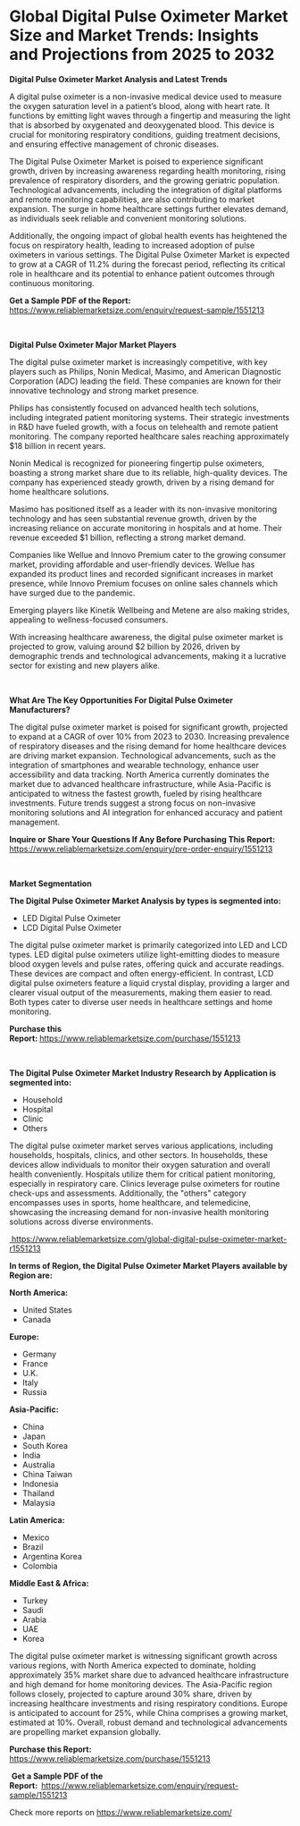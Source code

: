 <p><h1>Global Digital Pulse Oximeter Market Size and Market Trends: Insights and Projections from 2025 to 2032</h1></p><p><strong>Digital Pulse Oximeter Market Analysis and Latest Trends</strong></p>
<p><p>A digital pulse oximeter is a non-invasive medical device used to measure the oxygen saturation level in a patient’s blood, along with heart rate. It functions by emitting light waves through a fingertip and measuring the light that is absorbed by oxygenated and deoxygenated blood. This device is crucial for monitoring respiratory conditions, guiding treatment decisions, and ensuring effective management of chronic diseases.</p><p>The Digital Pulse Oximeter Market is poised to experience significant growth, driven by increasing awareness regarding health monitoring, rising prevalence of respiratory disorders, and the growing geriatric population. Technological advancements, including the integration of digital platforms and remote monitoring capabilities, are also contributing to market expansion. The surge in home healthcare settings further elevates demand, as individuals seek reliable and convenient monitoring solutions.</p><p>Additionally, the ongoing impact of global health events has heightened the focus on respiratory health, leading to increased adoption of pulse oximeters in various settings. The Digital Pulse Oximeter Market is expected to grow at a CAGR of 11.2% during the forecast period, reflecting its critical role in healthcare and its potential to enhance patient outcomes through continuous monitoring.</p></p>
<p><strong>Get a Sample PDF of the Report:&nbsp;</strong> <a href="https://www.reliablemarketsize.com/enquiry/request-sample/1551213?utm_campaign=1103&utm_medium=2&utm_source=Github&utm_content=ia&utm_term=06022025&utm_id=digital-pulse-oximeter">https://www.reliablemarketsize.com/enquiry/request-sample/1551213</a></p>
<p>&nbsp;</p>
<p><strong>Digital Pulse Oximeter Major Market Players</strong></p>
<p><p>The digital pulse oximeter market is increasingly competitive, with key players such as Philips, Nonin Medical, Masimo, and American Diagnostic Corporation (ADC) leading the field. These companies are known for their innovative technology and strong market presence.</p><p>Philips has consistently focused on advanced health tech solutions, including integrated patient monitoring systems. Their strategic investments in R&D have fueled growth, with a focus on telehealth and remote patient monitoring. The company reported healthcare sales reaching approximately $18 billion in recent years.</p><p>Nonin Medical is recognized for pioneering fingertip pulse oximeters, boasting a strong market share due to its reliable, high-quality devices. The company has experienced steady growth, driven by a rising demand for home healthcare solutions.</p><p>Masimo has positioned itself as a leader with its non-invasive monitoring technology and has seen substantial revenue growth, driven by the increasing reliance on accurate monitoring in hospitals and at home. Their revenue exceeded $1 billion, reflecting a strong market demand.</p><p>Companies like Wellue and Innovo Premium cater to the growing consumer market, providing affordable and user-friendly devices. Wellue has expanded its product lines and recorded significant increases in market presence, while Innovo Premium focuses on online sales channels which have surged due to the pandemic.</p><p>Emerging players like Kinetik Wellbeing and Metene are also making strides, appealing to wellness-focused consumers.</p><p>With increasing healthcare awareness, the digital pulse oximeter market is projected to grow, valuing around $2 billion by 2026, driven by demographic trends and technological advancements, making it a lucrative sector for existing and new players alike.</p></p>
<p>&nbsp;</p>
<p><strong>What Are The Key Opportunities For Digital Pulse Oximeter Manufacturers?</strong></p>
<p><p>The digital pulse oximeter market is poised for significant growth, projected to expand at a CAGR of over 10% from 2023 to 2030. Increasing prevalence of respiratory diseases and the rising demand for home healthcare devices are driving market expansion. Technological advancements, such as the integration of smartphones and wearable technology, enhance user accessibility and data tracking. North America currently dominates the market due to advanced healthcare infrastructure, while Asia-Pacific is anticipated to witness the fastest growth, fueled by rising healthcare investments. Future trends suggest a strong focus on non-invasive monitoring solutions and AI integration for enhanced accuracy and patient management.</p></p>
<p><strong>Inquire or Share Your Questions If Any Before Purchasing This Report:</strong> <a href="https://www.reliablemarketsize.com/enquiry/pre-order-enquiry/1551213?utm_campaign=1103&utm_medium=2&utm_source=Github&utm_content=ia&utm_term=06022025&utm_id=digital-pulse-oximeter">https://www.reliablemarketsize.com/enquiry/pre-order-enquiry/1551213</a></p>
<p>&nbsp;</p>
<p><strong>Market Segmentation</strong></p>
<p><strong>The Digital Pulse Oximeter Market Analysis by types is segmented into:</strong></p>
<p><ul><li>LED Digital Pulse Oximeter</li><li>LCD Digital Pulse Oximeter</li></ul></p>
<p><p>The digital pulse oximeter market is primarily categorized into LED and LCD types. LED digital pulse oximeters utilize light-emitting diodes to measure blood oxygen levels and pulse rates, offering quick and accurate readings. These devices are compact and often energy-efficient. In contrast, LCD digital pulse oximeters feature a liquid crystal display, providing a larger and clearer visual output of the measurements, making them easier to read. Both types cater to diverse user needs in healthcare settings and home monitoring.</p></p>
<p><strong>Purchase this Report:&nbsp;</strong><a href="https://www.reliablemarketsize.com/purchase/1551213?utm_campaign=1103&utm_medium=2&utm_source=Github&utm_content=ia&utm_term=06022025&utm_id=digital-pulse-oximeter">https://www.reliablemarketsize.com/purchase/1551213</a></p>
<p>&nbsp;</p>
<p><strong>The Digital Pulse Oximeter Market Industry Research by Application is segmented into:</strong></p>
<p><ul><li>Household</li><li>Hospital</li><li>Clinic</li><li>Others</li></ul></p>
<p><p>The digital pulse oximeter market serves various applications, including households, hospitals, clinics, and other sectors. In households, these devices allow individuals to monitor their oxygen saturation and overall health conveniently. Hospitals utilize them for critical patient monitoring, especially in respiratory care. Clinics leverage pulse oximeters for routine check-ups and assessments. Additionally, the "others" category encompasses uses in sports, home healthcare, and telemedicine, showcasing the increasing demand for non-invasive health monitoring solutions across diverse environments.</p></p>
<p><a href="https://www.reliablemarketsize.com/global-digital-pulse-oximeter-market-r1551213?utm_campaign=1103&utm_medium=2&utm_source=Github&utm_content=ia&utm_term=06022025&utm_id=digital-pulse-oximeter">&nbsp;https://www.reliablemarketsize.com/global-digital-pulse-oximeter-market-r1551213</a></p>
<p><strong>In terms of Region, the Digital Pulse Oximeter Market Players available by Region are:</strong></p>
<p>
    <p> <strong> North America: </strong>
        <ul>
            <li>United States</li>
            <li>Canada</li>
        </ul>
        </p> 
    <p> <strong> Europe: </strong>
        <ul>
            <li>Germany</li>
            <li>France</li>
            <li>U.K.</li>
            <li>Italy</li>
            <li>Russia</li>
        </ul>
        </p> 
    <p> <strong> Asia-Pacific: </strong>
        <ul>
            <li>China</li>
            <li>Japan</li>
            <li>South Korea</li>
            <li>India</li>
            <li>Australia</li>
            <li>China Taiwan</li>
            <li>Indonesia</li>
            <li>Thailand</li>
            <li>Malaysia</li>
        </ul>
        </p> 
    <p> <strong> Latin America: </strong>
        <ul>
            <li>Mexico</li>
            <li>Brazil</li>
            <li>Argentina Korea</li>
            <li>Colombia</li>
        </ul>
        </p> 
    <p> <strong> Middle East & Africa: </strong>
        <ul>
            <li>Turkey</li>
            <li>Saudi</li>
            <li>Arabia</li>
            <li>UAE</li>
            <li>Korea</li>
        </ul>
    </p>
    </p>
<p><p>The digital pulse oximeter market is witnessing significant growth across various regions, with North America expected to dominate, holding approximately 35% market share due to advanced healthcare infrastructure and high demand for home monitoring devices. The Asia-Pacific region follows closely, projected to capture around 30% share, driven by increasing healthcare investments and rising respiratory conditions. Europe is anticipated to account for 25%, while China comprises a growing market, estimated at 10%. Overall, robust demand and technological advancements are propelling market expansion globally.</p></p>
<p><strong>Purchase this Report: </strong><a href="https://www.reliablemarketsize.com/purchase/1551213?utm_campaign=1103&utm_medium=2&utm_source=Github&utm_content=ia&utm_term=06022025&utm_id=digital-pulse-oximeter">https://www.reliablemarketsize.com/purchase/1551213</a></p>
<p>&nbsp;<strong>Get a Sample PDF of the Report:&nbsp;&nbsp;</strong><a href="https://www.reliablemarketsize.com/enquiry/request-sample/1551213?utm_campaign=1103&utm_medium=2&utm_source=Github&utm_content=ia&utm_term=06022025&utm_id=digital-pulse-oximeter">https://www.reliablemarketsize.com/enquiry/request-sample/1551213</a></p>
<p><strong></strong></p>
<p>Check more reports on <a href="https://www.reliablemarketsize.com/?utm_campaign=1103&utm_medium=2&utm_source=Github&utm_content=ia&utm_term=06022025&utm_id=digital-pulse-oximeter">https://www.reliablemarketsize.com/</a></p>